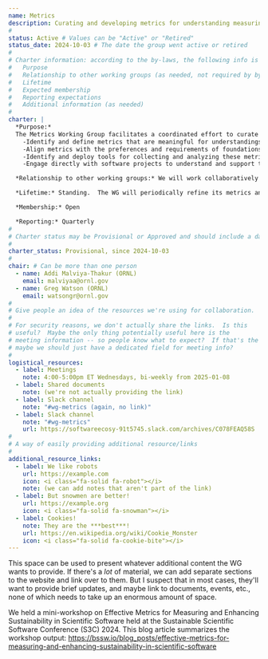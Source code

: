 ```yaml
---
name: Metrics
description: Curating and developing metrics for understanding measuring software sustainability, quality and impact from the perspective of scientific and research software. 
#
status: Active # Values can be "Active" or "Retired"
status_date: 2024-10-03 # The date the group went active or retired
#
# Charter information: according to the by-laws, the following info is expected:
#   Purpose
#   Relationship to other working groups (as needed, not required by by-laws)
#   Lifetime
#   Expected membership
#   Reporting expectations
#   Additional information (as needed)
#
charter: |
  *Purpose:*
  The Metrics Working Group facilitates a coordinated effort to curate and develop metrics for understanding software sustainability, quality and impact from the perspective of scientific and research software. We will  leverage  research-backed analysis tools that will enable projects to collect and interpret these metrics for the long-term benefit of their software development efforts. Our goals are to:
	-Identify and define metrics that are meaningful for understandingsoftware sustainability, quality and impact.
	-Align metrics with the preferences and requirements of foundations, grant-making bodies, and other stakeholders.
	-Identify and deploy tools for collecting and analyzing these metrics 
	-Engage directly with software projects to understand and support their specific needs with respect to relevant metrics.

  *Relationship to other working groups:* We will work collaboratively with the Impact Framework WG and support their efforts in evaluating and reporting the outcomes of software projects through the use of metrics. Additionally, the Metrics WG will work with other relevant WGs and stakeholders to ensure broad utility and alignment of its outputs.

  *Lifetime:* Standing.  The WG will periodically refine its metrics and set of tools as the needs of the community evolve. 

  *Membership:* Open

  *Reporting:* Quarterly
#
# Charter status may be Provisional or Approved and should include a date
#
charter_status: Provisional, since 2024-10-03
#
chair: # Can be more than one person
  - name: Addi Malviya-Thakur (ORNL)
    email: malviyaa@ornl.gov
  - name: Greg Watson (ORNL)
    email: watsongr@ornl.gov
#
# Give people an idea of the resources we're using for collaboration.
#
# For security reasons, we don't actually share the links.  Is this
# useful?  Maybe the only thing potentially useful here is the
# meeting information -- so people know what to expect?  If that's the only thing
# maybe we should just have a dedicated field for meeting info?
#
logistical_resources:
  - label: Meetings
    note: 4:00-5:00pm ET Wednesdays, bi-weekly from 2025-01-08
  - label: Shared documents
    note: (we're not actually providing the link)
  - label: Slack channel
    note: "#wg-metrics (again, no link)"
  - label: Slack channel
    note: "#wg-metrics"
    url: https://softwareecosy-91t5745.slack.com/archives/C078FEAQ58S
#
# A way of easily providing additional resource/links
#
additional_resource_links:
  - label: We like robots
    url: https://example.com
    icon: <i class="fa-solid fa-robot"></i>
    note: (we can add notes that aren't part of the link)
  - label: But snowmen are better!
    url: https://example.org
    icon: <i class="fa-solid fa-snowman"></i>
  - label: Cookies!
    note: They are the ***best***!
    url: https://en.wikipedia.org/wiki/Cookie_Monster
    icon: <i class="fa-solid fa-cookie-bite"></i>
---
```

This space can be used to present whatever additional content the WG wants to provide.  If there's a *lot* of material, we can add separate sections to the website and link over to them.  But I suspect that in most cases, they'll want to provide brief updates, and maybe link to documents, events, etc., none of which needs to take up an enormous amount of space.

We held a mini-workshop on Effective Metrics for Measuring and Enhancing Sustainability in Scientific Software held at the Sustainable Scientific Software Conference (S3C) 2024. This blog article summarizes the workshop output: https://bssw.io/blog_posts/effective-metrics-for-measuring-and-enhancing-sustainability-in-scientific-software